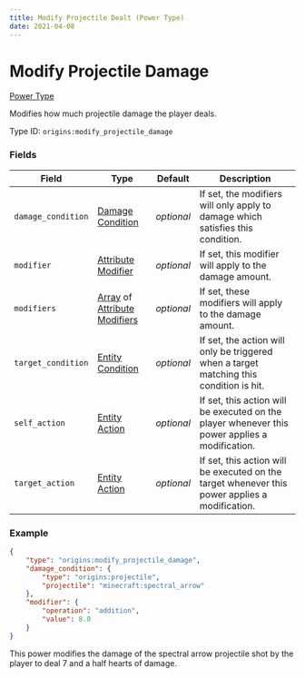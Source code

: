 ```yaml
---
title: Modify Projectile Dealt (Power Type)
date: 2021-04-08
---
```


# Modify Projectile Damage

[Power Type](../power_types.md)

Modifies how much projectile damage the player deals.

Type ID: `origins:modify_projectile_damage`

### Fields

Field  | Type | Default | Description
-------|------|---------|-------------
`damage_condition` | [Damage Condition](../damage_conditions.md) | _optional_ | If set, the modifiers will only apply to damage which satisfies this condition.
`modifier` | [Attribute Modifier](../data_types/attribute_modifier.md) | _optional_ | If set, this modifier will apply to the damage amount.
`modifiers` | [Array](../data_types/array.md) of [Attribute Modifiers](../data_types/attribute_modifier.md) | _optional_ | If set, these modifiers will apply to the damage amount.
`target_condition` | [Entity Condition](../entity_conditions.md) | _optional_ | If set, the action will only be triggered when a target matching this condition is hit.
`self_action` | [Entity Action](../entity_actions.md) | _optional_ | If set, this action will be executed on the player whenever this power applies a modification.
`target_action` | [Entity Action](../entity_actions.md) | _optional_ | If set, this action will be executed on the target whenever this power applies a modification.


### Example
```json
{
    "type": "origins:modify_projectile_damage",
    "damage_condition": {
        "type": "origins:projectile",
        "projectile": "minecraft:spectral_arrow"
    },
    "modifier": {
        "operation": "addition",
        "value": 8.0
    }
}
```
This power modifies the damage of the spectral arrow projectile shot by the player to deal 7 and a half hearts of damage.
